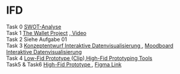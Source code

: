 # IFD
Task 0
<a href="https://yeram-in.github.io/IFD/task0.SWOT/#"> SWOT-Analyse</a>
<br>
Task 1
<a href="https://yeram-in.github.io/IFD/task1.TheWalletProject/The_Wallet_Project.pdf" target="_blank">The Wallet Project</a> ,<a href="https://yeram-in.github.io/IFD/task1.TheWalletProject/#"> Video</a>
<br>
Task 2 Siehe Aufgabe 01
<br>
Task 3 
<a href="https://yeram-in.github.io/IFD/task3.Interaktive_Datenvisualisierung/konzeptentwurf.pdf" target="_blank">Konzeptentwurf Interaktive Datenvisualisierung
</a>, <a href="https://yeram-in.github.io/IFD/task3.Interaktive_Datenvisualisierung/Moodboard.pdf" target="_blank">Moodboard Interaktive Datenvisualisierung
</a>
<br>
Task 4
<a href="https://yeram-in.github.io/IFD/task4.Low_Fid_Prototype/Low_Fid_Prototype.pdf" target="_blank">Low-Fid Prototype
</a>(<a href="https://yeram-in.github.io/IFD/task4.Low_Fid_Prototype/#">Clip</a>),<a href="https://yeram-in.github.io/IFD/task4.Low_Fid_Prototype/Figma_von_Yeram_In.pdf" target="_blank">High-Fid Prototyping Tools
</a>
<br>
Task5 & Task6
<a href="https://yeram-in.github.io/IFD/task5.task6.High_Fid_Prototype/task5_6_HighFidPrototype.pdf" target="_blank">High-Fid Prototype
</a>, <a href="https://www.figma.com/proto/CB3JhlCmoDQstEH2bC3zWQ/High-Fid-Prototype?node-id=314%3A1422&scaling=min-zoom&page-id=0%3A1">Figma Link</a>

